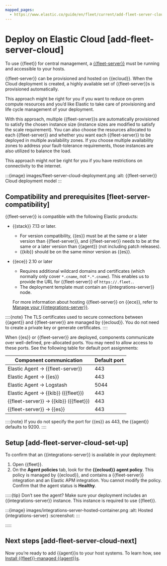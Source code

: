 ```yaml
---
mapped_pages:
  - https://www.elastic.co/guide/en/fleet/current/add-fleet-server-cloud.html
---
```


# Deploy on Elastic Cloud [add-fleet-server-cloud]

To use {{fleet}} for central management, a [{{fleet-server}}](/reference/fleet/fleet-server.md) must be running and accessible to your hosts.

{{fleet-server}} can be provisioned and hosted on {{ecloud}}. When the Cloud deployment is created, a highly available set of {{fleet-server}}s is provisioned automatically.

This approach might be right for you if you want to reduce on-prem compute resources and you’d like Elastic to take care of provisioning and life cycle management of your deployment.

With this approach, multiple {{fleet-server}}s are automatically provisioned to satisfy the chosen instance size (instance sizes are modified to satisfy the scale requirement). You can also choose the resources allocated to each {{fleet-server}} and whether you want each {{fleet-server}} to be deployed in multiple availability zones. If you choose multiple availability zones to address your fault-tolerance requirements, those instances are also utilized to balance the load.

This approach might *not* be right for you if you have restrictions on connectivity to the internet.

:::{image} images/fleet-server-cloud-deployment.png
:alt: {{fleet-server}} Cloud deployment model
:::


## Compatibility and prerequisites [fleet-server-compatibility]

{{fleet-server}} is compatible with the following Elastic products:

* {{stack}} 7.13 or later.

    * For version compatibility, {{es}} must be at the same or a later version than {{fleet-server}}, and {{fleet-server}} needs to be at the same or a later version than {{agent}} (not including patch releases).
    * {{kib}} should be on the same minor version as {{es}}.

* {{ece}} 2.10 or later

    * Requires additional wildcard domains and certificates (which normally only cover `*.cname`, not `*.*.cname`). This enables us to provide the URL for {{fleet-server}} of `https://.fleet.`.
    * The deployment template must contain an {{integrations-server}} node.

    For more information about hosting {{fleet-server}} on {{ece}}, refer to [Manage your {{integrations-server}}](/deploy-manage/deploy/cloud-enterprise/manage-integrations-server.md).


::::{note}
The TLS certificates used to secure connections between {{agent}} and {{fleet-server}} are managed by {{ecloud}}. You do not need to create a private key or generate certificates.
::::


When {{es}} or {{fleet-server}} are deployed, components communicate over well-defined, pre-allocated ports. You may need to allow access to these ports. See the following table for default port assignments:

| Component communication | Default port |
| --- | --- |
| Elastic Agent → {{fleet-server}} | 443 |
| Elastic Agent → {{es}} | 443 |
| Elastic Agent → Logstash | 5044 |
| Elastic Agent → {{kib}} ({{fleet}}) | 443 |
| {{fleet-server}} → {{kib}} ({{fleet}}) | 443 |
| {{fleet-server}} → {{es}} | 443 |

::::{note}
If you do not specify the port for {{es}} as 443, the {{agent}} defaults to 9200.
::::



## Setup [add-fleet-server-cloud-set-up]

To confirm that an {{integrations-server}} is available in your deployment:

1. Open {{fleet}}.
2. On the **Agent policies** tab, look for the **{{ecloud}} agent policy**. This policy is managed by {{ecloud}}, and contains a {{fleet-server}} integration and an Elastic APM integration. You cannot modify the policy. Confirm that the agent status is **Healthy**.

:::::{tip}
Don’t see the agent? Make sure your deployment includes an {{integrations-server}} instance. This instance is required to use {{fleet}}.

:::{image} images/integrations-server-hosted-container.png
:alt: Hosted {integrations-server}
:screenshot:
:::

:::::



## Next steps [add-fleet-server-cloud-next]

Now you’re ready to add {{agent}}s to your host systems. To learn how, see [Install {{fleet}}-managed {{agent}}s](/reference/fleet/install-fleet-managed-elastic-agent.md).
